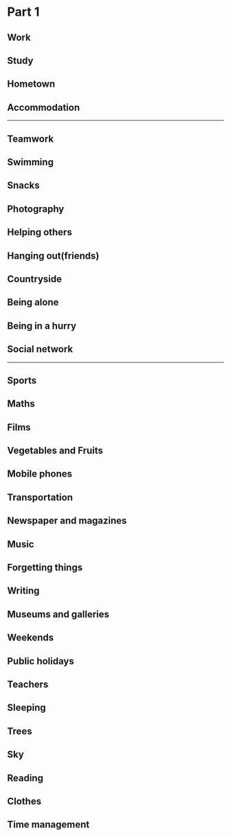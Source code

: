 # Part 1

## Work

## Study

## Hometown

## Accommodation


---


## Teamwork

## Swimming

## Snacks

## Photography

## Helping others

## Hanging out(friends)

## Countryside

## Being alone

## Being in a hurry

## Social network


---
## Sports

## Maths

## Films 

## Vegetables and Fruits

## Mobile phones

## Transportation

## Newspaper and magazines

## Music

## Forgetting things

## Writing 

## Museums and galleries

## Weekends 

## Public holidays

## Teachers

## Sleeping

## Trees

## Sky

## Reading 

## Clothes

## Time management






